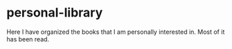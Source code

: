 # personal-library
Here I have organized the books that I am personally interested in. Most of it has been read.
